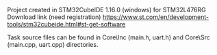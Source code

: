 Project created in  STM32CubeIDE 1.16.0 (windows) for STM32L476RG
Download link (need registration) https://www.st.com/en/development-tools/stm32cubeide.html#st-get-software 

Task source files can be found in Core\Inc (main.h, uart.h) and Core\Src (main.cpp, uart.cpp) directories.
